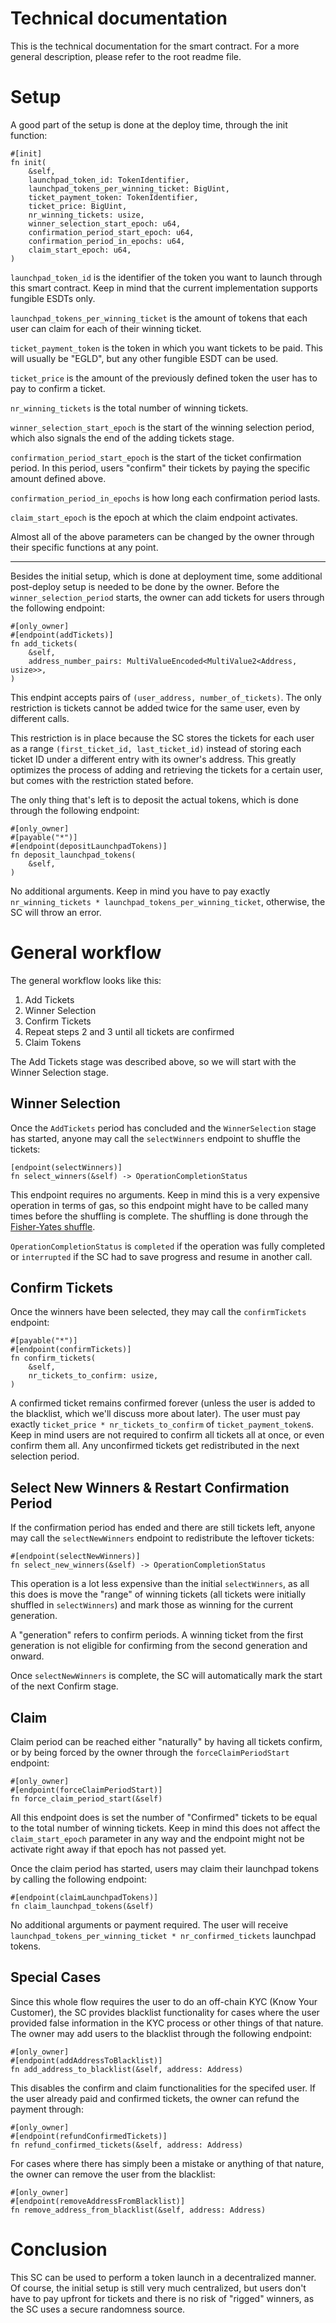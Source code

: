# Technical documentation

This is the technical documentation for the smart contract. For a more general description, please refer to the root readme file.  

# Setup

A good part of the setup is done at the deploy time, through the init function:
```
#[init]
fn init(
    &self,
    launchpad_token_id: TokenIdentifier,
    launchpad_tokens_per_winning_ticket: BigUint,
    ticket_payment_token: TokenIdentifier,
    ticket_price: BigUint,
    nr_winning_tickets: usize,
    winner_selection_start_epoch: u64,
    confirmation_period_start_epoch: u64,
    confirmation_period_in_epochs: u64,
    claim_start_epoch: u64,
) 
```

`launchpad_token_id` is the identifier of the token you want to launch through this smart contract. Keep in mind that the current implementation supports fungible ESDTs only.  

`launchpad_tokens_per_winning_ticket` is the amount of tokens that each user can claim for each of their winning ticket.  

`ticket_payment_token` is the token in which you want tickets to be paid. This will usually be "EGLD", but any other fungible ESDT can be used.  

`ticket_price` is the amount of the previously defined token the user has to pay to confirm a ticket.  

`nr_winning_tickets` is the total number of winning tickets.  

`winner_selection_start_epoch` is the start of the winning selection period, which also signals the end of the adding tickets stage.  

`confirmation_period_start_epoch` is the start of the ticket confirmation period. In this period, users "confirm" their tickets by paying the specific amount defined above.

`confirmation_period_in_epochs` is how long each confirmation period lasts.  

`claim_start_epoch` is the epoch at which the claim endpoint activates.  

Almost all of the above parameters can be changed by the owner through their specific functions at any point.  

***

Besides the initial setup, which is done at deployment time, some additional post-deploy setup is needed to be done by the owner. Before the `winner_selection_period` starts, the owner can add tickets for users through the following endpoint:
```
#[only_owner]
#[endpoint(addTickets)]
fn add_tickets(
    &self,
    address_number_pairs: MultiValueEncoded<MultiValue2<Address, usize>>,
) 
```

This endpint accepts pairs of `(user_address, number_of_tickets)`. The only restriction is tickets cannot be added twice for the same user, even by different calls.  

This restriction is in place because the SC stores the tickets for each user as a range `(first_ticket_id, last_ticket_id)` instead of storing each ticket ID under a different entry with its owner's address. This greatly optimizes the process of adding and retrieving the tickets for a certain user, but comes with the restriction stated before.  

The only thing that's left is to deposit the actual tokens, which is done through the following endpoint:
```
#[only_owner]
#[payable("*")]
#[endpoint(depositLaunchpadTokens)]
fn deposit_launchpad_tokens(
    &self,
) 
```

No additional arguments. Keep in mind you have to pay exactly `nr_winning_tickets * launchpad_tokens_per_winning_ticket`, otherwise, the SC will throw an error.  

# General workflow

The general workflow looks like this:
1) Add Tickets
2) Winner Selection
3) Confirm Tickets
4) Repeat steps 2 and 3 until all tickets are confirmed
5) Claim Tokens

The Add Tickets stage was described above, so we will start with the Winner Selection stage.  

## Winner Selection

Once the `AddTickets` period has concluded and the `WinnerSelection` stage has started, anyone may call the `selectWinners` endpoint to shuffle the tickets:

```
[endpoint(selectWinners)]
fn select_winners(&self) -> OperationCompletionStatus
```

This endpoint requires no arguments. Keep in mind this is a very expensive operation in terms of gas, so this endpoint might have to be called many times before the shuffling is complete. The shuffling is done through the [Fisher-Yates shuffle](https://en.wikipedia.org/wiki/Fisher%E2%80%93Yates_shuffle).  

`OperationCompletionStatus` is `completed` if the operation was fully completed or `interrupted` if the SC had to save progress and resume in another call.  

## Confirm Tickets

Once the winners have been selected, they may call the `confirmTickets` endpoint:
```
#[payable("*")]
#[endpoint(confirmTickets)]
fn confirm_tickets(
    &self,
    nr_tickets_to_confirm: usize,
) 
```

A confirmed ticket remains confirmed forever (unless the user is added to the blacklist, which we'll discuss more about later). The user must pay exactly `ticket_price * nr_tickets_to_confirm` of `ticket_payment_token`s. Keep in mind users are not required to confirm all tickets all at once, or even confirm them all. Any unconfirmed tickets get redistributed in the next selection period.  

## Select New Winners & Restart Confirmation Period

If the confirmation period has ended and there are still tickets left, anyone may call the `selectNewWinners` endpoint to redistribute the leftover tickets:
```
#[endpoint(selectNewWinners)]
fn select_new_winners(&self) -> OperationCompletionStatus
```

This operation is a lot less expensive than the initial `selectWinners`, as all this does is move the "range" of winning tickets (all tickets were initially shuffled in `selectWinners`) and mark those as winning for the current generation.  

A "generation" refers to confirm periods. A winning ticket from the first generation is not eligible for confirming from the second generation and onward.  

Once `selectNewWinners` is complete, the SC will automatically mark the start of the next Confirm stage.  

## Claim

Claim period can be reached either "naturally" by having all tickets confirm, or by being forced by the owner through the `forceClaimPeriodStart` endpoint:
```
#[only_owner]
#[endpoint(forceClaimPeriodStart)]
fn force_claim_period_start(&self) 
```

All this endpoint does is set the number of "Confirmed" tickets to be equal to the total number of winning tickets. Keep in mind this does not affect the `claim_start_epoch` parameter in any way and the endpoint might not be activate right away if that epoch has not passed yet.  

Once the claim period has started, users may claim their launchpad tokens by calling the following endpoint:
```
#[endpoint(claimLaunchpadTokens)]
fn claim_launchpad_tokens(&self) 
```

No additional arguments or payment required. The user will receive `launchpad_tokens_per_winning_ticket * nr_confirmed_tickets` launchpad tokens. 

## Special Cases

Since this whole flow requires the user to do an off-chain KYC (Know Your Customer), the SC provides blacklist functionality for cases where the user provided false information in the KYC process or other things of that nature. The owner may add users to the blacklist through the following endpoint:
```
#[only_owner]
#[endpoint(addAddressToBlacklist)]
fn add_address_to_blacklist(&self, address: Address) 
```

This disables the confirm and claim functionalities for the specifed user. If the user already paid and confirmed tickets, the owner can refund the payment through:
```
#[only_owner]
#[endpoint(refundConfirmedTickets)]
fn refund_confirmed_tickets(&self, address: Address) 
```

For cases where there has simply been a mistake or anything of that nature, the owner can remove the user from the blacklist:
```
#[only_owner]
#[endpoint(removeAddressFromBlacklist)]
fn remove_address_from_blacklist(&self, address: Address) 
```

# Conclusion

This SC can be used to perform a token launch in a decentralized manner. Of course, the initial setup is still very much centralized, but users don't have to pay upfront for tickets and there is no risk of "rigged" winners, as the SC uses a secure randomness source.  
